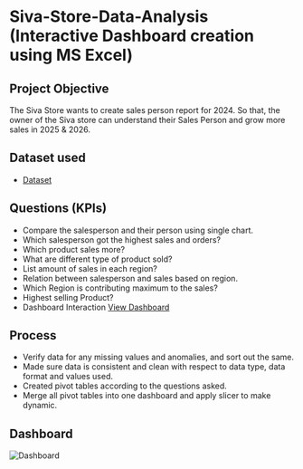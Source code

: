 # Siva-Store-Data-Analysis (Interactive Dashboard creation using MS Excel)
## Project Objective
The Siva Store wants to create sales person report for 2024. So that, the owner of the Siva store can understand their Sales Person and grow more sales in 2025 & 2026.

## Dataset used
- <a href="https://docs.google.com/spreadsheets/d/1sXtgwIutDMJiaZYS6MDrq3hNUF-YHQJg/edit?usp=sharing&ouid=108432707906348528662&rtpof=true&sd=true">Dataset</a>

## Questions (KPIs)
- Compare the salesperson and their person using single chart.
- Which salesperson got the highest sales and orders?
- Which product sales more?
- What are different type of product sold?
- List amount of sales in each region?
- Relation between salesperson and sales based on region.
- Which Region is contributing maximum to the sales?
- Highest selling Product?
- Dashboard Interaction <a href="https://github.com/siva102002/Data-Analysis-Dashboard/blob/main/Dashboard.png">View Dashboard</a>

## Process
- Verify data for any missing values and anomalies, and sort out the same.
- Made sure data is consistent and clean with respect to data type, data format and values used.
- Created pivot tables according to the questions asked.
- Merge all pivot tables into one dashboard and apply slicer to make dynamic.

## Dashboard

![Dashboard](https://github.com/user-attachments/assets/872e87ed-f214-45ae-a1c1-9d3c4dfe717b)
